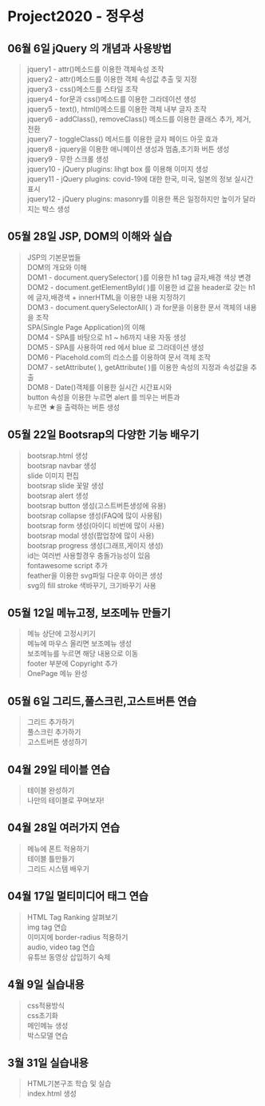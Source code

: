 # Project2020 - 정우성
## 06월 6일 jQuery 의 개념과 사용방법
>jquery1 - attr()메소드를 이용한 객체속성 조작<br>
jquery2 - attr()메소드를 이용한 객체 속성값 추출 및 지정<br>
jquery3 - css()메소드를 스타일 조작<br>
jquery4 - for문과 css()메소드를 이용한 그라데이션 생성<br>
jquery5 - text(), html()메소드를 이용한 객체 내부 글자 조작<br>
jquery6 - addClass(), removeClass() 메소드를 이용한 클래스 추가, 제거, 전환<br>
jquery7 - toggleClass() 메서드를 이용한 글자 페이드 아웃 효과<br>
jquery8 - jquery을 이용한 애니메이션 생성과 멈춤,초기화 버튼 생성<br>
jquery9 - 무한 스크롤 생성<br>
jquery10 - jQuery plugins: lihgt box 를 이용해 이미지 생성<br>
jquery11 - jQuery plugins: covid-19에 대한 한국, 미국, 일본의 정보 실시간 표시<br>
jquery12 - jQuery plugins: masonry를 이용한 폭은 일정하지만 높이가 달라지는 박스 생성<br>


## 05월 28일 JSP, DOM의 이해와 실습
> JSP의 기본문법들<br>
DOM의 개요와 이해<br>
DOM1 - document.querySelector( )를 이용한 h1 tag 글자,배경 색상 변경<br>
DOM2 - document.getElementById( )를 이용한 id 값을 header로 갖는 h1에 글자,배경색 + innerHTML을 이용한 내용 지정하기<br>
DOM3 - document.querySelectorAll( ) 과 for문을 이용한 문서 객체의 내용을 조작<br>
SPA(Single Page Application)의 이해<br>
DOM4 - SPA를 바탕으로 h1 ~ h6까지 내용 자동 생성<br>
DOM5 - SPA를 사용하여 red 에서 blue 로 그라데이션 생성<br>
DOM6 - Placehold.com의 리소스를 이용하여 문서 객체 조작<br>
DOM7 - setAttribute( ), getAttribute( )를 이용한 속성의 지정과 속성값을 추출<br>
DOM8 - Date()객체를 이용한 실시간 시간표시와<br>
button 속성을 이용한 누르면 alert 를 띄우는 버튼과<br>
누르면 ★을 출력하는 버튼 생성<br>


## 05월 22일 Bootsrap의 다양한 기능 배우기
>bootsrap.html 생성<br>
bootsrap navbar 생성<br>
slide 이미지 편집<br>
bootsrap slide 꽃말 생성 <br>
bootsrap alert 생성<br>
bootsrap button 생성(고스트버튼생성에 유용)<br>
bootsrap collapse 생성(FAQ에 많이 사용됨)<br>
bootsrap form 생성(아이디 비번에 많이 사용)<br>
bootsrap modal 생성(팝업창에 많이 사용)<br>
bootsrap progress 생성(그래프,게이지 생성)<br>
id는 여러번 사용할경우 충돌가능성이 있음<br>
fontawesome script 추가<br>
feather을 이용한 svg파일 다운후 아이콘 생성<br>
svg의 fill stroke 색바꾸기, 크기바꾸기 사용 

## 05월 12일 메뉴고정, 보조메뉴 만들기
>메뉴 상단에 고정시키기<br>
메뉴에 마우스 올리면 보조메뉴 생성<br>
보조메뉴를 누르면 해당 내용으로 이동<br>
footer 부분에 Copyright 추가<br>
OnePage 메뉴 완성

## 05월 6일 그리드,풀스크린,고스트버튼 연습
>그리드 추가하기<br>
풀스크린 추가하기<br>
고스트버튼 생성하기

## 04월 29일 테이블 연습
>테이블 완성하기<br>
나만의 테이블로 꾸며보자!

## 04월 28일 여러가지 연습
>메뉴에 폰트 적용하기<br>
테이블 틀만들기<br>
그리드 시스템 배우기

## 04월 17일 멀티미디어 태그 연습
> HTML Tag Ranking 살펴보기<br>
img tag 연습<br>
이미지에 border-radius 적용하기<br>
audio, video tag 연습<br>
유튜브 동영상 삽입하기 숙제

## 4월 9일 실습내용
> css적용방식 <br>
css초기화 <br>
메인메뉴 생성 <br>
박스모델 연습

## 3월 31일 실습내용
> HTML기본구조 학습 및 실습 <br>
index.html 생성

